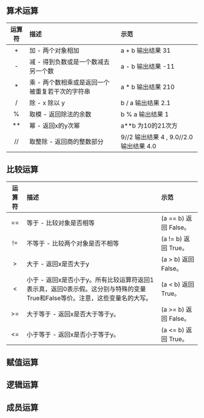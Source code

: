 ## 算术运算

|运算符	|描述	|示范|
|:----:|:----|:----|
|+	|加 - 两个对象相加	|a + b 输出结果 31|
|-	|减 - 得到负数或是一个数减去另一个数	|a - b 输出结果 -11|
|*	|乘 - 两个数相乘或是返回一个被重复若干次的字符串	|a * b 输出结果 210|
|/	|除 - x 除以 y	|b / a 输出结果 2.1|
|%	|取模 - 返回除法的余数	|b % a 输出结果 1|
|**	|幂 - 返回x的y次幂	|a**b 为10的21次方|
|//	|取整除 - 返回商的整数部分	|9//2 输出结果 4 , 9.0//2.0 输出结果 4.0|

## 比较运算
|运算符	|描述	|示范|
|:----:|:----|:----|
|==	|等于 - 比较对象是否相等	|(a == b) 返回 False。 |
|!=	|不等于 - 比较两个对象是否不相等	|(a != b) 返回 True。 |
|>	|大于 - 返回x是否大于y	|(a > b) 返回 False。|
|<	|小于 - 返回x是否小于y。所有比较运算符返回1表示真，返回0表示假。这分别与特殊的变量True和False等价。注意，这些变量名的大写。	|(a < b) 返回 True。 |
|>=|	大于等于 - 返回x是否大于等于y。	|(a >= b) 返回 False。|
|<=	|小于等于 - 返回x是否小于等于y。	|(a <= b) 返回 True。 |
## 赋值运算
## 逻辑运算
## 成员运算
